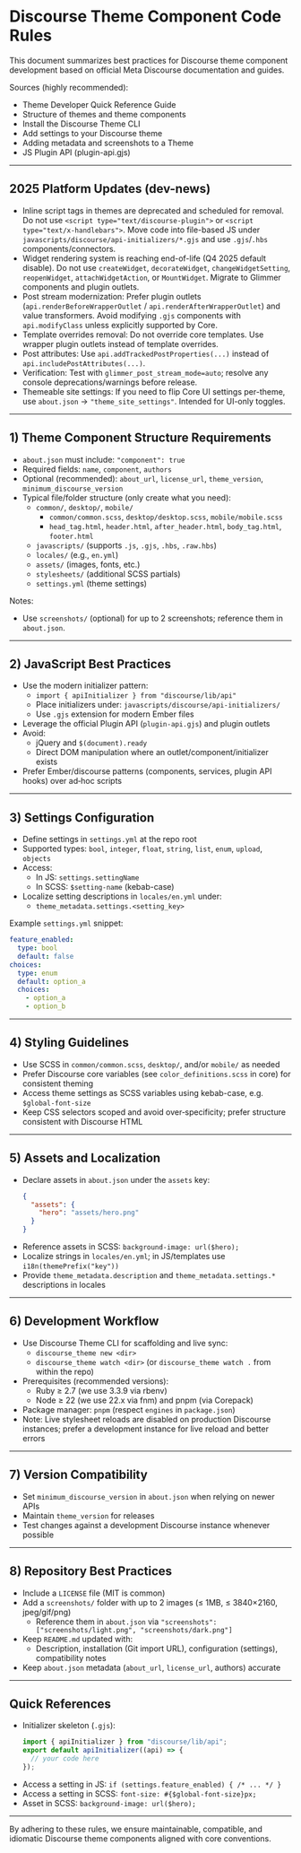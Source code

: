 # Discourse Theme Component Code Rules

This document summarizes best practices for Discourse theme component development based on official Meta Discourse documentation and guides.

Sources (highly recommended):
- Theme Developer Quick Reference Guide
- Structure of themes and theme components
- Install the Discourse Theme CLI
- Add settings to your Discourse theme
- Adding metadata and screenshots to a Theme
- JS Plugin API (plugin-api.gjs)

---
## 2025 Platform Updates (dev-news)

- Inline script tags in themes are deprecated and scheduled for removal. Do not use `<script type="text/discourse-plugin">` or `<script type="text/x-handlebars">`. Move code into file-based JS under `javascripts/discourse/api-initializers/*.gjs` and use `.gjs`/`.hbs` components/connectors.
- Widget rendering system is reaching end-of-life (Q4 2025 default disable). Do not use `createWidget`, `decorateWidget`, `changeWidgetSetting`, `reopenWidget`, `attachWidgetAction`, or `MountWidget`. Migrate to Glimmer components and plugin outlets.
- Post stream modernization: Prefer plugin outlets (`api.renderBeforeWrapperOutlet` / `api.renderAfterWrapperOutlet`) and value transformers. Avoid modifying `.gjs` components with `api.modifyClass` unless explicitly supported by Core.
- Template overrides removal: Do not override core templates. Use wrapper plugin outlets instead of template overrides.
- Post attributes: Use `api.addTrackedPostProperties(...)` instead of `api.includePostAttributes(...)`.
- Verification: Test with `glimmer_post_stream_mode=auto`; resolve any console deprecations/warnings before release.
- Themeable site settings: If you need to flip Core UI settings per-theme, use `about.json` → `"theme_site_settings"`. Intended for UI-only toggles.

---


## 1) Theme Component Structure Requirements

- `about.json` must include: `"component": true`
- Required fields: `name`, `component`, `authors`
- Optional (recommended): `about_url`, `license_url`, `theme_version`, `minimum_discourse_version`
- Typical file/folder structure (only create what you need):
  - `common/`, `desktop/`, `mobile/`
    - `common/common.scss`, `desktop/desktop.scss`, `mobile/mobile.scss`
    - `head_tag.html`, `header.html`, `after_header.html`, `body_tag.html`, `footer.html`
  - `javascripts/` (supports `.js`, `.gjs`, `.hbs`, `.raw.hbs`)
  - `locales/` (e.g., `en.yml`)
  - `assets/` (images, fonts, etc.)
  - `stylesheets/` (additional SCSS partials)
  - `settings.yml` (theme settings)

Notes:
- Use `screenshots/` (optional) for up to 2 screenshots; reference them in `about.json`.

---

## 2) JavaScript Best Practices

- Use the modern initializer pattern:
  - `import { apiInitializer } from "discourse/lib/api"`
  - Place initializers under: `javascripts/discourse/api-initializers/`
  - Use `.gjs` extension for modern Ember files
- Leverage the official Plugin API (`plugin-api.gjs`) and plugin outlets
- Avoid:
  - jQuery and `$(document).ready`
  - Direct DOM manipulation where an outlet/component/initializer exists
- Prefer Ember/discourse patterns (components, services, plugin API hooks) over ad‑hoc scripts

---

## 3) Settings Configuration

- Define settings in `settings.yml` at the repo root
- Supported types: `bool`, `integer`, `float`, `string`, `list`, `enum`, `upload`, `objects`
- Access:
  - In JS: `settings.settingName`
  - In SCSS: `$setting-name` (kebab-case)
- Localize setting descriptions in `locales/en.yml` under:
  - `theme_metadata.settings.<setting_key>`

Example `settings.yml` snippet:
```yaml
feature_enabled:
  type: bool
  default: false
choices:
  type: enum
  default: option_a
  choices:
    - option_a
    - option_b
```

---

## 4) Styling Guidelines

- Use SCSS in `common/common.scss`, `desktop/`, and/or `mobile/` as needed
- Prefer Discourse core variables (see `color_definitions.scss` in core) for consistent theming
- Access theme settings as SCSS variables using kebab-case, e.g. `$global-font-size`
- Keep CSS selectors scoped and avoid over‑specificity; prefer structure consistent with Discourse HTML

---

## 5) Assets and Localization

- Declare assets in `about.json` under the `assets` key:
  ```json
  {
    "assets": {
      "hero": "assets/hero.png"
    }
  }
  ```
- Reference assets in SCSS: `background-image: url($hero);`
- Localize strings in `locales/en.yml`; in JS/templates use `i18n(themePrefix("key"))`
- Provide `theme_metadata.description` and `theme_metadata.settings.*` descriptions in locales

---

## 6) Development Workflow

- Use Discourse Theme CLI for scaffolding and live sync:
  - `discourse_theme new <dir>`
  - `discourse_theme watch <dir>` (or `discourse_theme watch .` from within the repo)
- Prerequisites (recommended versions):
  - Ruby ≥ 2.7 (we use 3.3.9 via rbenv)
  - Node ≥ 22 (we use 22.x via fnm) and pnpm (via Corepack)
- Package manager: `pnpm` (respect `engines` in `package.json`)
- Note: Live stylesheet reloads are disabled on production Discourse instances; prefer a development instance for live reload and better errors

---

## 7) Version Compatibility

- Set `minimum_discourse_version` in `about.json` when relying on newer APIs
- Maintain `theme_version` for releases
- Test changes against a development Discourse instance whenever possible

---

## 8) Repository Best Practices

- Include a `LICENSE` file (MIT is common)
- Add a `screenshots/` folder with up to 2 images (≤ 1MB, ≤ 3840×2160, jpeg/gif/png)
  - Reference them in `about.json` via `"screenshots": ["screenshots/light.png", "screenshots/dark.png"]`
- Keep `README.md` updated with:
  - Description, installation (Git import URL), configuration (settings), compatibility notes
- Keep `about.json` metadata (`about_url`, `license_url`, authors) accurate

---

## Quick References

- Initializer skeleton (`.gjs`):
  ```js
  import { apiInitializer } from "discourse/lib/api";
  export default apiInitializer((api) => {
    // your code here
  });
  ```
- Access a setting in JS: `if (settings.feature_enabled) { /* ... */ }`
- Access a setting in SCSS: `font-size: #{$global-font-size}px;`
- Asset in SCSS: `background-image: url($hero);`

---

By adhering to these rules, we ensure maintainable, compatible, and idiomatic Discourse theme components aligned with core conventions.

